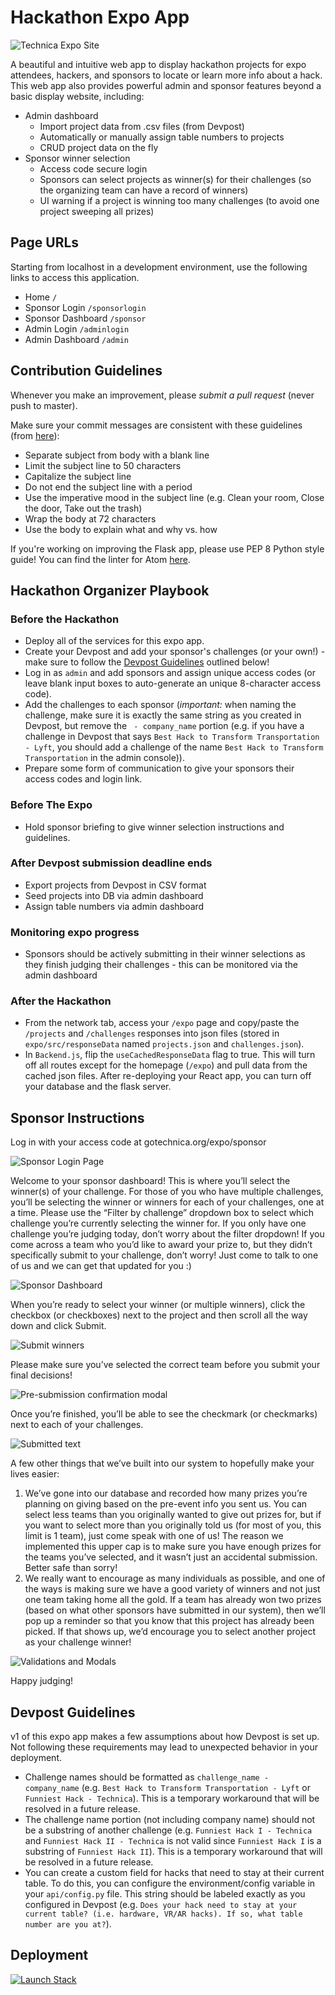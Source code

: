 # Hackathon Expo App

![Technica Expo Site](img/MainExpoPage.png)

A beautiful and intuitive web app to display hackathon projects for expo
attendees, hackers, and sponsors to locate or learn more info about a hack.
This web app also provides powerful admin and sponsor features beyond a basic
display website, including:

* Admin dashboard
    * Import project data from .csv files (from Devpost)
    * Automatically or manually assign table numbers to projects
    * CRUD project data on the fly
* Sponsor winner selection
    * Access code secure login
    * Sponsors can select projects as winner(s) for their challenges (so the organizing team can have a record of winners)
    * UI warning if a project is winning too many challenges (to avoid one project sweeping all prizes)

## Page URLs

Starting from localhost in a development environment, use the following links to
access this application.

- Home `/`
- Sponsor Login `/sponsorlogin`
- Sponsor Dashboard `/sponsor`
- Admin Login `/adminlogin`
- Admin Dashboard `/admin`

## Contribution Guidelines

Whenever you make an improvement, please *submit a pull request*
(never push to master).

Make sure your commit messages are consistent with these guidelines (from
[here](https://chris.beams.io/posts/git-commit/)):

- Separate subject from body with a blank line
- Limit the subject line to 50 characters
- Capitalize the subject line
- Do not end the subject line with a period
- Use the imperative mood in the subject line (e.g. Clean your room, Close the door, Take out the trash)
- Wrap the body at 72 characters
- Use the body to explain what and why vs. how

If you're working on improving the Flask app, please use PEP 8 Python style
guide! You can find the linter for Atom
[here](https://atom.io/packages/linter-python-pep8).

## Hackathon Organizer Playbook

### Before the Hackathon

- Deploy all of the services for this expo app.
- Create your Devpost and add your sponsor's challenges (or your own!) - make
  sure to follow the [Devpost Guidelines](#devpost-guidelines) outlined below!
- Log in as `admin` and add sponsors and assign unique access codes (or leave
  blank input boxes to auto-generate an unique 8-character access code).
- Add the challenges to each sponsor (*important:* when naming the challenge,
  make sure it is exactly the same string as you created in Devpost, but remove
  the ` - company_name` portion (e.g. if you have a challenge in Devpost that
  says `Best Hack to Transform Transportation - Lyft`, you should add a
  challenge of the name `Best Hack to Transform Transportation` in the admin
  console)).
- Prepare some form of communication to give your sponsors their access codes
  and login link.

### Before The Expo
- Hold sponsor briefing to give winner selection instructions and guidelines.

### After Devpost submission deadline ends
- Export projects from Devpost in CSV format
- Seed projects into DB via admin dashboard
- Assign table numbers via admin dashboard

### Monitoring expo progress
- Sponsors should be actively submitting in their winner selections as they
  finish judging their challenges - this can be monitored via the admin dashboard

### After the Hackathon
- From the network tab, access your `/expo` page and copy/paste the `/projects` and `/challenges` responses into json files (stored in `expo/src/responseData` named `projects.json` and `challenges.json`).
- In `Backend.js`, flip the `useCachedResponseData` flag to true. This will turn off all routes except for the homepage (`/expo`) and pull data from the cached json files. After re-deploying your React app, you can turn off your database and the flask server.

## Sponsor Instructions
Log in with your access code at gotechnica.org/expo/sponsor

![Sponsor Login Page](img/SponsorLogin.png)

Welcome to your sponsor dashboard! This is where you’ll select the winner(s) of your challenge. For those of you who have multiple challenges, you’ll be selecting the winner or winners for each of your challenges, one at a time. Please use the “Filter by challenge” dropdown box to select which challenge you’re currently selecting the winner for. If you only have one challenge you’re judging today, don’t worry about the filter dropdown!
If you come across a team who you’d like to award your prize to, but they didn’t specifically submit to your challenge, don’t worry! Just come to talk to one of us and we can get that updated for you :)

![Sponsor Dashboard](img/SponsorDashboard.png)

When you’re ready to select your winner (or multiple winners), click the checkbox (or checkboxes) next to the project and then scroll all the way down and click Submit.

![Submit winners](img/SponsorSubmitWinner.png)

Please make sure you’ve selected the correct team before you submit your final decisions!

![Pre-submission confirmation modal](img/SponsorConfirmSubmit.png)

Once you’re finished, you’ll be able to see the checkmark (or checkmarks) next to each of your challenges.

![Submitted text](img/SponsorSubmitted.png)

A few other things that we’ve built into our system to hopefully make your lives easier:

1. We’ve gone into our database and recorded how many prizes you’re planning on giving based on the pre-event info you sent us. You can select less teams than you originally wanted to give out prizes for, but if you want to select more than you originally told us (for most of you, this limit is 1 team), just come speak with one of us! The reason we implemented this upper cap is to make sure you have enough prizes for the teams you’ve selected, and it wasn’t just an accidental submission. Better safe than sorry!
2. We really want to encourage as many individuals as possible, and one of the ways is making sure we have a good variety of winners and not just one team taking home all the gold. If a team has already won two prizes (based on what other sponsors have submitted in our system), then we’ll pop up a reminder so that you know that this project has already been picked. If that shows up, we’d encourage you to select another project as your challenge winner!

![Validations and Modals](img/SponsorMoreModals.png)

Happy judging!


## Devpost Guidelines

v1 of this expo app makes a few assumptions about how Devpost is set up. Not
following these requirements may lead to unexpected behavior in your deployment.

- Challenge names should be formatted as `challenge_name - company_name` (e.g.
  `Best Hack to Transform Transportation - Lyft` or `Funniest Hack - Technica`).
  This is a temporary workaround that will be resolved in a future release.
- The challenge name portion (not including company name) should not be a
  substring of another challenge (e.g. `Funniest Hack I - Technica` and
  `Funniest Hack II - Technica` is not valid since `Funniest Hack I` is a
  substring of `Funniest Hack II`). This is a temporary workaround that will be
  resolved in a future release.
- You can create a custom field for hacks that need to stay at their current table.
  To do this, you can configure the environment/config variable in your
  `api/config.py` file. This string should be labeled exactly as you configured in
  Devpost (e.g. `Does your hack need to stay at your current table? (i.e. hardware,
  VR/AR hacks). If so, what table number are you at?`).


## Deployment
[![Launch Stack](https://cdn.rawgit.com/buildkite/cloudformation-launch-stack-button-svg/master/launch-stack.svg)](https://console.aws.amazon.com/cloudformation/home#/stacks/new?stackName=expo-backend&templateURL=https://s3.amazonaws.com/bitcamp-templates/expo-deployment.template)
